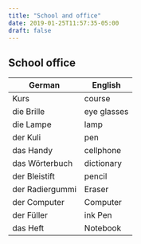 ```yaml
---
title: "School and office"
date: 2019-01-25T11:57:35-05:00
draft: false
---
```


## School office

| German | English |
| --- | --- |
| Kurs | course |
| die Brille | eye glasses |
| die Lampe | lamp |
| der Kuli | pen |
| das Handy | cellphone |
| das Wörterbuch | dictionary |
| der Bleistift | pencil |
| der Radiergummi | Eraser |
| der Computer | Computer |
| der Füller | ink Pen |
| das Heft | Notebook |
